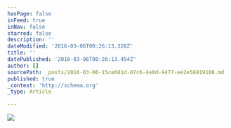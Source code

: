 ```yaml
---
hasPage: false
inFeed: true
inNav: false
starred: false
description: ''
dateModified: '2016-03-06T00:26:13.328Z'
title: ''
datePublished: '2016-03-06T00:26:13.454Z'
author: []
sourcePath: _posts/2016-03-06-15ce681d-07c6-4e0d-9477-ee2e56919108.md
published: true
_context: 'http://schema.org'
_type: Article

---
```

![](https://the-grid-user-content.s3-us-west-2.amazonaws.com/ae50f791-5604-47dc-b9d7-228ec6f65a3d.jpg)